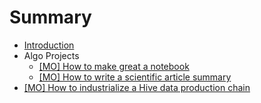 # Summary

* [Introduction](README.md)
* Algo Projects
  * [[MO] How to make great a notebook](algo-projects/make-great-notebook.md)
  * [[MO] How to write a scientific article summary](algo-projects/write-an-article-summary.md)
* [[MO] How to industrialize a Hive data production chain](hive-data-production-chain.md)
